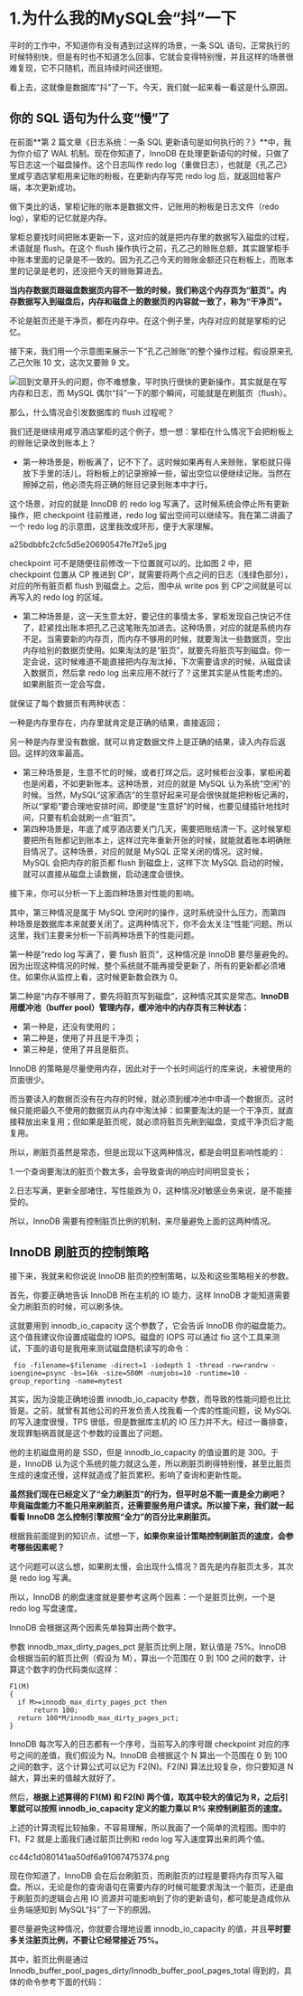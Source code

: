 # 1.为什么我的MySQL会“抖”一下

平时的工作中，不知道你有没有遇到过这样的场景，一条 SQL 语句，正常执行的时候特别快，但是有时也不知道怎么回事，它就会变得特别慢，并且这样的场景很难复现，它不只随机，而且持续时间还很短。

看上去，这就像是数据库“抖”了一下。今天，我们就一起来看一看这是什么原因。

## 你的 SQL 语句为什么变“慢”了

在前面**第 2 篇文章《日志系统：一条 SQL 更新语句是如何执行的？》**中，我为你介绍了 WAL 机制。现在你知道了，InnoDB 在处理更新语句的时候，只做了写日志这一个磁盘操作。这个日志叫作 redo log（重做日志），也就是《孔乙己》里咸亨酒店掌柜用来记账的粉板，在更新内存写完 redo log 后，就返回给客户端，本次更新成功。

做下类比的话，掌柜记账的账本是数据文件，记账用的粉板是日志文件（redo log），掌柜的记忆就是内存。

掌柜总要找时间把账本更新一下，这对应的就是把内存里的数据写入磁盘的过程，术语就是 flush。在这个 flush 操作执行之前，孔乙己的赊账总额，其实跟掌柜手中账本里面的记录是不一致的。因为孔乙己今天的赊账金额还只在粉板上，而账本里的记录是老的，还没把今天的赊账算进去。

**当内存数据页跟磁盘数据页内容不一致的时候，我们称这个内存页为“脏页”。内存数据写入到磁盘后，内存和磁盘上的数据页的内容就一致了，称为“干净页”。**

不论是脏页还是干净页，都在内存中。在这个例子里，内存对应的就是掌柜的记忆。

接下来，我们用一个示意图来展示一下“孔乙己赊账”的整个操作过程。假设原来孔乙己欠账 10 文，这次又要赊 9 文。

![](/static/image/349cfab9e4f5d2a75e07b2132a301fda.jpeg)回到文章开头的问题，你不难想象，平时执行很快的更新操作，其实就是在写内存和日志，而 MySQL 偶尔“抖”一下的那个瞬间，可能就是在刷脏页（flush）。

那么，什么情况会引发数据库的 flush 过程呢？

我们还是继续用咸亨酒店掌柜的这个例子，想一想：掌柜在什么情况下会把粉板上的赊账记录改到账本上？

* 第一种场景是，粉板满了，记不下了。这时候如果再有人来赊账，掌柜就只得放下手里的活儿，将粉板上的记录擦掉一些，留出空位以便继续记账。当然在擦掉之前，他必须先将正确的账目记录到账本中才行。

这个场景，对应的就是 InnoDB 的 redo log 写满了。这时候系统会停止所有更新操作，把 checkpoint 往前推进，redo log 留出空间可以继续写。我在第二讲画了一个 redo log 的示意图，这里我改成环形，便于大家理解。

a25bdbbfc2cfc5d5e20690547fe7f2e5.jpg

checkpoint 可不是随便往前修改一下位置就可以的。比如图 2 中，把 checkpoint 位置从 CP 推进到 CP’，就需要将两个点之间的日志（浅绿色部分），对应的所有脏页都 flush 到磁盘上。之后，图中从 write pos 到 CP’之间就是可以再写入的 redo log 的区域。

* 第二种场景是，这一天生意太好，要记住的事情太多，掌柜发现自己快记不住了，赶紧找出账本把孔乙己这笔账先加进去。这种场景，对应的就是系统内存不足。当需要新的内存页，而内存不够用的时候，就要淘汰一些数据页，空出内存给别的数据页使用。如果淘汰的是“脏页”，就要先将脏页写到磁盘。你一定会说，这时候难道不能直接把内存淘汰掉，下次需要请求的时候，从磁盘读入数据页，然后拿 redo log 出来应用不就行了？这里其实是从性能考虑的。如果刷脏页一定会写盘，

就保证了每个数据页有两种状态：

一种是内存里存在，内存里就肯定是正确的结果，直接返回；

另一种是内存里没有数据，就可以肯定数据文件上是正确的结果，读入内存后返回。这样的效率最高。

* 第三种场景是，生意不忙的时候，或者打烊之后。这时候柜台没事，掌柜闲着也是闲着，不如更新账本。这种场景，对应的就是 MySQL 认为系统“空闲”的时候。当然，MySQL“这家酒店”的生意好起来可是会很快就能把粉板记满的，所以“掌柜”要合理地安排时间，即使是“生意好”的时候，也要见缝插针地找时间，只要有机会就刷一点“脏页”。
* 第四种场景是，年底了咸亨酒店要关门几天，需要把账结清一下。这时候掌柜要把所有账都记到账本上，这样过完年重新开张的时候，就能就着账本明确账目情况了。这种场景，对应的就是 MySQL 正常关闭的情况。这时候，MySQL 会把内存的脏页都 flush 到磁盘上，这样下次 MySQL 启动的时候，就可以直接从磁盘上读数据，启动速度会很快。

接下来，你可以分析一下上面四种场景对性能的影响。

其中，第三种情况是属于 MySQL 空闲时的操作，这时系统没什么压力，而第四种场景是数据库本来就要关闭了。这两种情况下，你不会太关注“性能”问题。所以这里，我们主要来分析一下前两种场景下的性能问题。

第一种是“redo log 写满了，要 flush 脏页”，这种情况是 InnoDB 要尽量避免的。因为出现这种情况的时候，整个系统就不能再接受更新了，所有的更新都必须堵住。如果你从监控上看，这时候更新数会跌为 0。

第二种是“内存不够用了，要先将脏页写到磁盘”，这种情况其实是常态。**InnoDB 用缓冲池（buffer pool）管理内存，缓冲池中的内存页有三种状态：**

* 第一种是，还没有使用的；
* 第二种是，使用了并且是干净页；
* 第三种是，使用了并且是脏页。

InnoDB 的策略是尽量使用内存，因此对于一个长时间运行的库来说，未被使用的页面很少。

而当要读入的数据页没有在内存的时候，就必须到缓冲池中申请一个数据页。这时候只能把最久不使用的数据页从内存中淘汰掉：如果要淘汰的是一个干净页，就直接释放出来复用；但如果是脏页呢，就必须将脏页先刷到磁盘，变成干净页后才能复用。

所以，刷脏页虽然是常态，但是出现以下这两种情况，都是会明显影响性能的：

1.一个查询要淘汰的脏页个数太多，会导致查询的响应时间明显变长；

2.日志写满，更新全部堵住，写性能跌为 0，这种情况对敏感业务来说，是不能接受的。

所以，InnoDB 需要有控制脏页比例的机制，来尽量避免上面的这两种情况。

## InnoDB 刷脏页的控制策略

接下来，我就来和你说说 InnoDB 脏页的控制策略，以及和这些策略相关的参数。

首先，你要正确地告诉 InnoDB 所在主机的 IO 能力，这样 InnoDB 才能知道需要全力刷脏页的时候，可以刷多快。

这就要用到 innodb\_io\_capacity 这个参数了，它会告诉 InnoDB 你的磁盘能力。这个值我建议你设置成磁盘的 IOPS。磁盘的 IOPS 可以通过 fio 这个工具来测试，下面的语句是我用来测试磁盘随机读写的命令：

```
 fio -filename=$filename -direct=1 -iodepth 1 -thread -rw=randrw -ioengine=psync -bs=16k -size=500M -numjobs=10 -runtime=10 -group_reporting -name=mytest
```

其实，因为没能正确地设置 innodb\_io\_capacity 参数，而导致的性能问题也比比皆是。之前，就曾有其他公司的开发负责人找我看一个库的性能问题，说 MySQL 的写入速度很慢，TPS 很低，但是数据库主机的 IO 压力并不大。经过一番排查，发现罪魁祸首就是这个参数的设置出了问题。

他的主机磁盘用的是 SSD，但是 innodb\_io\_capacity 的值设置的是 300。于是，InnoDB 认为这个系统的能力就这么差，所以刷脏页刷得特别慢，甚至比脏页生成的速度还慢，这样就造成了脏页累积，影响了查询和更新性能。

**虽然我们现在已经定义了“全力刷脏页”的行为，但平时总不能一直是全力刷吧？毕竟磁盘能力不能只用来刷脏页，还需要服务用户请求。所以接下来，我们就一起看看 InnoDB 怎么控制引擎按照“全力”的百分比来刷脏页。**

根据我前面提到的知识点，试想一下，**如果你来设计策略控制刷脏页的速度，会参考哪些因素呢？**

这个问题可以这么想，如果刷太慢，会出现什么情况？首先是内存脏页太多，其次是 redo log 写满。

所以，InnoDB 的刷盘速度就是要参考这两个因素：一个是脏页比例，一个是 redo log 写盘速度。

InnoDB 会根据这两个因素先单独算出两个数字。

参数 innodb\_max\_dirty\_pages\_pct 是脏页比例上限，默认值是 75%。InnoDB 会根据当前的脏页比例（假设为 M），算出一个范围在 0 到 100 之间的数字，计算这个数字的伪代码类似这样：

```
F1(M)
{
  if M>=innodb_max_dirty_pages_pct then
      return 100;
  return 100*M/innodb_max_dirty_pages_pct;
}
```

InnoDB 每次写入的日志都有一个序号，当前写入的序号跟 checkpoint 对应的序号之间的差值，我们假设为 N。InnoDB 会根据这个 N 算出一个范围在 0 到 100 之间的数字，这个计算公式可以记为 F2\(N\)。F2\(N\) 算法比较复杂，你只要知道 N 越大，算出来的值越大就好了。

然后，**根据上述算得的 F1\(M\) 和 F2\(N\) 两个值，取其中较大的值记为 R，之后引擎就可以按照 innodb\_io\_capacity 定义的能力乘以 R% 来控制刷脏页的速度。**

上述的计算流程比较抽象，不容易理解，所以我画了一个简单的流程图。图中的 F1、F2 就是上面我们通过脏页比例和 redo log 写入速度算出来的两个值。

cc44c1d080141aa50df6a91067475374.png

现在你知道了，InnoDB 会在后台刷脏页，而刷脏页的过程是要将内存页写入磁盘。所以，无论是你的查询语句在需要内存的时候可能要求淘汰一个脏页，还是由于刷脏页的逻辑会占用 IO 资源并可能影响到了你的更新语句，都可能是造成你从业务端感知到 MySQL“抖”了一下的原因。

要尽量避免这种情况，你就要合理地设置 innodb\_io\_capacity 的值，并且**平时要多关注脏页比例，不要让它经常接近 75%。**

其中，脏页比例是通过 Innodb\_buffer\_pool\_pages\_dirty/Innodb\_buffer\_pool\_pages\_total 得到的，具体的命令参考下面的代码：

